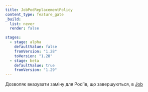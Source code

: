 ```yaml
---
title: JobPodReplacementPolicy
content_type: feature_gate
_build:
  list: never
  render: false

stages:
  - stage: alpha
    defaultValue: false
    fromVersion: "1.28"
    toVersion: "1.28"
  - stage: beta
    defaultValue: true
    fromVersion: "1.29"
---
```

Дозволяє вказувати заміну для Podʼів, що завершуються, в [Job](/uk/docs/concepts/workloads/controllers/job)

